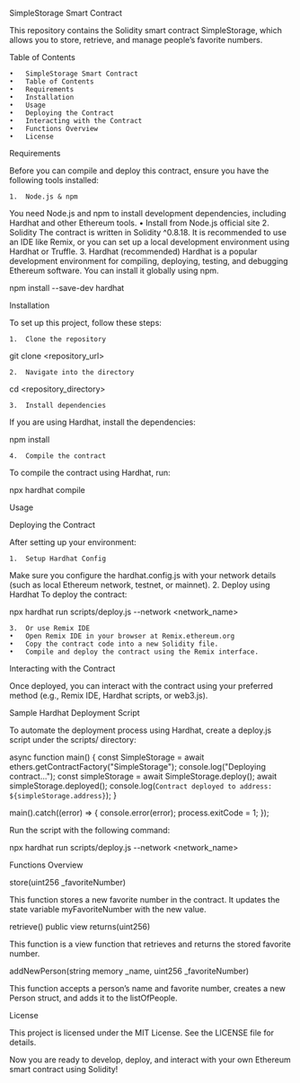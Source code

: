 SimpleStorage Smart Contract

This repository contains the Solidity smart contract SimpleStorage, which allows you to store, retrieve, and manage people’s favorite numbers.

Table of Contents

	•	SimpleStorage Smart Contract
	•	Table of Contents
	•	Requirements
	•	Installation
	•	Usage
	•	Deploying the Contract
	•	Interacting with the Contract
	•	Functions Overview
	•	License

Requirements

Before you can compile and deploy this contract, ensure you have the following tools installed:

	1.	Node.js & npm
You need Node.js and npm to install development dependencies, including Hardhat and other Ethereum tools.
	•	Install from Node.js official site
	2.	Solidity
The contract is written in Solidity ^0.8.18. It is recommended to use an IDE like Remix, or you can set up a local development environment using Hardhat or Truffle.
	3.	Hardhat (recommended)
Hardhat is a popular development environment for compiling, deploying, testing, and debugging Ethereum software. You can install it globally using npm.

npm install --save-dev hardhat



Installation

To set up this project, follow these steps:

	1.	Clone the repository

git clone <repository_url>


	2.	Navigate into the directory

cd <repository_directory>


	3.	Install dependencies
If you are using Hardhat, install the dependencies:

npm install


	4.	Compile the contract
To compile the contract using Hardhat, run:

npx hardhat compile



Usage

Deploying the Contract

After setting up your environment:

	1.	Setup Hardhat Config
Make sure you configure the hardhat.config.js with your network details (such as local Ethereum network, testnet, or mainnet).
	2.	Deploy using Hardhat
To deploy the contract:

npx hardhat run scripts/deploy.js --network <network_name>


	3.	Or use Remix IDE
	•	Open Remix IDE in your browser at Remix.ethereum.org
	•	Copy the contract code into a new Solidity file.
	•	Compile and deploy the contract using the Remix interface.

Interacting with the Contract

Once deployed, you can interact with the contract using your preferred method (e.g., Remix IDE, Hardhat scripts, or web3.js).

Sample Hardhat Deployment Script

To automate the deployment process using Hardhat, create a deploy.js script under the scripts/ directory:

async function main() {
    const SimpleStorage = await ethers.getContractFactory("SimpleStorage");
    console.log("Deploying contract...");
    const simpleStorage = await SimpleStorage.deploy();
    await simpleStorage.deployed();
    console.log(`Contract deployed to address: ${simpleStorage.address}`);
}

main().catch((error) => {
    console.error(error);
    process.exitCode = 1;
});

Run the script with the following command:

npx hardhat run scripts/deploy.js --network <network_name>

Functions Overview

store(uint256 _favoriteNumber)

This function stores a new favorite number in the contract. It updates the state variable myFavoriteNumber with the new value.

retrieve() public view returns(uint256)

This function is a view function that retrieves and returns the stored favorite number.

addNewPerson(string memory _name, uint256 _favoriteNumber)

This function accepts a person’s name and favorite number, creates a new Person struct, and adds it to the listOfPeople.

License

This project is licensed under the MIT License. See the LICENSE file for details.

Now you are ready to develop, deploy, and interact with your own Ethereum smart contract using Solidity!
